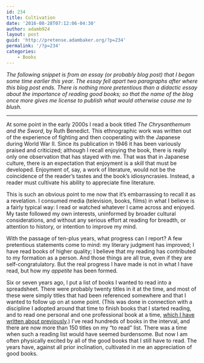 ```yaml
---
id: 234
title: Cultivation
date: '2016-08-28T07:12:06-04:30'
author: adamb924
layout: post
guid: 'http://pretense.adambaker.org/?p=234'
permalink: '/?p=234'
categories:
    - Books
---
```


*The following snippet is from an essay (or probably blog post) that I began some time earlier this year. The essay fell apart two paragraphs after where this blog post ends. There is nothing more pretentious than a didactic essay about the importance of reading good books; so that the name of the blog once more gives me license to publish what would otherwise cause me to blush.*

- - - - - -

At some point in the early 2000s I read a book titled *The Chrysanthemum and the Sword*, by Ruth Benedict. This ethnographic work was written out of the experience of fighting and then cooperating with the Japanese during World War II. Since its publication in 1946 it has been variously praised and criticized; although I recall enjoying the book, there is really only one observation that has stayed with me. That was that in Japanese culture, there is an expectation that enjoyment is a skill that must be developed. Enjoyment of, say, a work of literature, would not be the coincidence of the reader’s tastes and the book’s idiosyncrasies. Instead, a reader must cultivate his ability to appreciate fine literature.

This is such an obvious point to me now that it’s embarrassing to recall it as a revelation. I consumed media (television, books, films) in what I believe is a fairly typical way: I read or watched whatever I came across and enjoyed. My taste followed my own interests, uninformed by broader cultural considerations, and without any serious effort at reading for breadth, or attention to history, or intention to improve my mind.

With the passage of ten-plus years, what progress can I report? A few pretentious statements come to mind: my literary judgment has improved; I have read books of higher quality; I believe that my reading has contributed to my formation as a person. And those things are all true, even if they are self-congratulatory. But the real progress I have made is not in what I have read, but how my *appetite* has been formed.

Six or seven years ago, I put a list of books I wanted to read into a spreadsheet. There were probably twenty titles in it at the time, and most of these were simply titles that had been referenced somewhere and that I wanted to follow up on at some point. (This was done in connection with a discipline I adopted around that time to finish books that I started reading, and to read one personal and one professional book at a time, [which I have written about previously](https://pretense.adambaker.org/?p=96).) I’ve read hundreds of books in the interval, and there are now more than 150 titles on my “to read” list. There was a time when such a reading list would have seemed burdensome. But now I am often physically excited by all of the good books that I still have to read. The years have, against all prior inclination, cultivated in me an appreciation of good books.